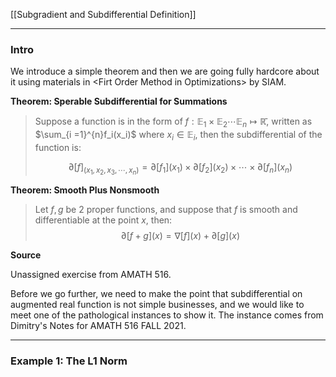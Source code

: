 [[Subgradient and Subdifferential Definition]]

---
### **Intro**

We introduce a simple theorem and then we are going fully hardcore about it using materials in \<Firt Order Method in Optimizations\> by SIAM. 

**Theorem: Sperable Subdifferential for Summations**

> Suppose a function is in the form of $f: \mathbb E_1 \times \mathbb E_2 \cdots \mathbb E_n \mapsto \mathbb {\bar R}$, written as $\sum_{i =1}^{n}f_i(x_i)$ where $x_i\in \mathbb E_i$, then the subdifferential of the function is: 
> 
> $$
> \partial[f]_{(x_1, x_2, x_3,\cdots, x_n)} = \partial[f_1](x_1)\times \partial [f_2](x_2)\times \cdots \times \partial [f_n](x_n)
> $$


**Theorem: Smooth Plus Nonsmooth**

> Let $f, g$ be 2 proper functions, and suppose that $f$ is smooth and differentiable at the point $x$, then: 
> $$
>   \partial [f + g](x)  = \nabla [f](x) + \partial [g](x)
> $$

**Source**

Unassigned exercise from AMATH 516. 

Before we go further, we need to make the point that subdifferential on augmented real function is not simple businesses, and we would like to meet one of the pathological instances to show it. The instance comes from Dimitry's Notes for AMATH 516 FALL 2021. 


---
### **Example 1: The L1 Norm**


